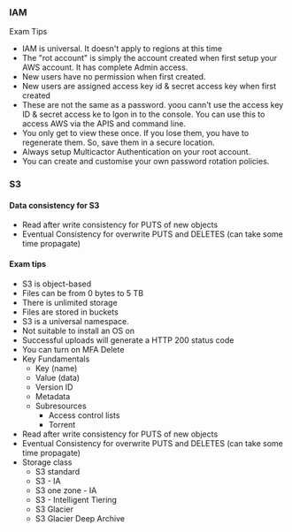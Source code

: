 ### IAM

Exam Tips

* IAM is universal. It doesn't apply to regions at this time
* The "rot account" is simply the account created when first setup your AWS account. It has complete Admin access.
* New users have no permission when first created.
* New users are assigned access key id & secret access key when first created
* These are not the same as a password. yoou cann't use the access key ID & secret access ke to lgon in to the console. You can use this to access AWS via the APIS and command line.
* You only get to view these once. If you lose them, you have to regenerate them. So, save them in a secure location.
* Always setup Multicactor Authentication on your root account.
* You can create and customise your own password rotation policies.

### S3

#### Data consistency for S3
* Read after write consistency for PUTS of new objects
* Eventual Consistency for overwrite PUTS and DELETES (can take some time propagate)

#### Exam tips
* S3 is object-based
* Files can be from 0 bytes to 5 TB
* There is unlimited storage
* Files are stored in buckets
* S3 is a universal namespace.
* Not suitable to install an OS on
* Successful uploads will generate a HTTP 200 status code
* You can turn on MFA Delete
* Key Fundamentals
  * Key (name)
  * Value (data)
  * Version ID
  * Metadata
  * Subresources
    * Access control lists
    * Torrent
* Read after write consistency for PUTS of new objects
* Eventual Consistency for overwrite PUTS and DELETES (can take some time propagate)
* Storage class
  * S3 standard
  * S3 - IA
  * S3 one zone - IA
  * S3 - Intelligent Tiering
  * S3 Glacier
  * S3 Glacier Deep Archive
